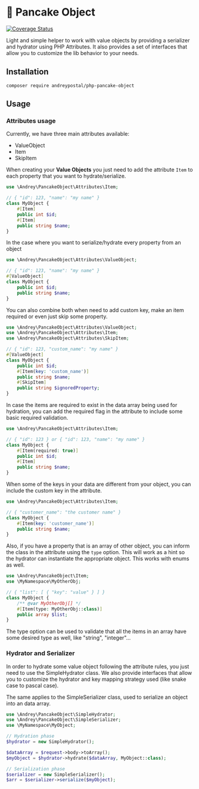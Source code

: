 # 🥞 Pancake Object

[![Coverage Status](https://coveralls.io/repos/github/andreypostal/php-pancake-object/badge.svg?branch=main&t=1)](https://coveralls.io/github/andreypostal/php-pancake-object?branch=main)

Light and simple helper to work with value objects by providing a serializer and hydrator using PHP Attributes.
It also provides a set of interfaces that allow you to customize the lib behavior to your needs.

## Installation

```
composer require andreypostal/php-pancake-object
```

## Usage

### Attributes usage

Currently, we have three main attributes available:
- ValueObject
- Item
- SkipItem

When creating your **Value Objects** you just need to add the attribute ``Item``
to each property that you want to hydrate/serialize.

```php
use \Andrey\PancakeObject\Attributes\Item;

// { "id": 123, "name": "my name" }
class MyObject {
    #[Item]
    public int $id;
    #[Item]
    public string $name;
}
```

In the case where you want to serialize/hydrate every property from an object

```php
use \Andrey\PancakeObject\Attributes\ValueObject;

// { "id": 123, "name": "my name" }
#[ValueObject]
class MyObject {
    public int $id;
    public string $name;
}
```

You can also combine both when need to add custom key, make an item required or even just skip some property.

```php
use \Andrey\PancakeObject\Attributes\ValueObject;
use \Andrey\PancakeObject\Attributes\Item;
use \Andrey\PancakeObject\Attributes\SkipItem;

// { "id": 123, "custom_name": "my name" }
#[ValueObject]
class MyObject {
    public int $id;
    #[Item(key: 'custom_name')]
    public string $name;
    #[SkipItem]
    public string $ignoredProperty;
}
```

In case the items are required to exist in the data array being used for hydration,
you can add the required flag in the attribute to include some basic required validation.

```php
use \Andrey\PancakeObject\Attributes\Item;

// { "id": 123 } or { "id": 123, "name": "my name" }
class MyObject {
    #[Item(required: true)]
    public int $id;
    #[Item]
    public string $name;
}
```

When some of the keys in your data are different from your object, you can include the custom key in the attribute.

```php
use \Andrey\PancakeObject\Attributes\Item;

// { "customer_name": "the customer name" }
class MyObject {
    #[Item(key: 'customer_name')]
    public string $name;
}
```

Also, if you have a property that is an array of other object, you can inform the class in the attribute using the ``type`` option.
This will work as a hint so the hydrator can instantiate the appropriate object. This works with enums as well.

```php
use \Andrey\PancakeObject\Item;
use \MyNamespace\MyOtherObj;

// { "list": [ { "key": "value" } ] }
class MyObject {
    /** @var MyOtherObj[] */
    #[Item(type: MyOtherObj::class)]
    public array $list;
}
```

The type option can be used to validate that all the items in an array have some desired type as well, like "string", "integer"...

### Hydrator and Serializer

In order to hydrate some value object following the attribute rules, you just need to use the SimpleHydrator class.
We also provide interfaces that allow you to customize the hydrator and key mapping strategy used (like snake case to pascal case).

The same applies to the SimpleSerializer class, used to serialize an object into an data array.

```php
use \Andrey\PancakeObject\SimpleHydrator;
use \Andrey\PancakeObject\SimpleSerializer;
use \MyNamespace\MyObject;

// Hydration phase
$hydrator = new SimpleHydrator();

$dataArray = $request->body->toArray();
$myObject = $hydrator->hydrate($dataArray, MyObject::class);

// Serialization phase
$serializer = new SimpleSerializer();
$arr = $serializer->serialize($myObject);

```
